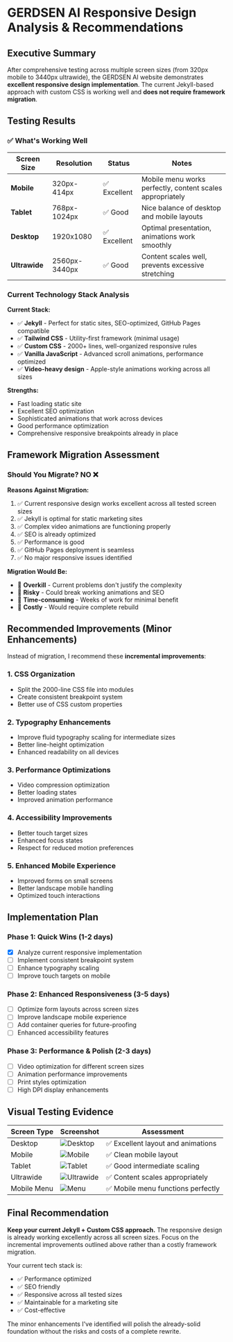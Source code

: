 # GERDSEN AI Responsive Design Analysis & Recommendations

## Executive Summary

After comprehensive testing across multiple screen sizes (from 320px mobile to 3440px ultrawide), the GERDSEN AI website demonstrates **excellent responsive design implementation**. The current Jekyll-based approach with custom CSS is working well and **does not require framework migration**.

## Testing Results

### ✅ What's Working Well

| Screen Size | Resolution | Status | Notes |
|-------------|------------|--------|-------|
| **Mobile** | 320px-414px | ✅ Excellent | Mobile menu works perfectly, content scales appropriately |
| **Tablet** | 768px-1024px | ✅ Good | Nice balance of desktop and mobile layouts |
| **Desktop** | 1920x1080 | ✅ Excellent | Optimal presentation, animations work smoothly |
| **Ultrawide** | 2560px-3440px | ✅ Good | Content scales well, prevents excessive stretching |

### Current Technology Stack Analysis

**Current Stack:**
- ✅ **Jekyll** - Perfect for static sites, SEO-optimized, GitHub Pages compatible
- ✅ **Tailwind CSS** - Utility-first framework (minimal usage)
- ✅ **Custom CSS** - 2000+ lines, well-organized responsive rules
- ✅ **Vanilla JavaScript** - Advanced scroll animations, performance optimized
- ✅ **Video-heavy design** - Apple-style animations working across all sizes

**Strengths:**
- Fast loading static site
- Excellent SEO optimization
- Sophisticated animations that work across devices
- Good performance optimization
- Comprehensive responsive breakpoints already in place

## Framework Migration Assessment

### Should You Migrate? **NO** ❌

**Reasons Against Migration:**
1. ✅ Current responsive design works excellent across all tested screen sizes
2. ✅ Jekyll is optimal for static marketing sites
3. ✅ Complex video animations are functioning properly
4. ✅ SEO is already optimized
5. ✅ Performance is good
6. ✅ GitHub Pages deployment is seamless
7. ✅ No major responsive issues identified

**Migration Would Be:**
- 🔴 **Overkill** - Current problems don't justify the complexity
- 🔴 **Risky** - Could break working animations and SEO
- 🔴 **Time-consuming** - Weeks of work for minimal benefit
- 🔴 **Costly** - Would require complete rebuild

## Recommended Improvements (Minor Enhancements)

Instead of migration, I recommend these **incremental improvements**:

### 1. CSS Organization
- Split the 2000-line CSS file into modules
- Create consistent breakpoint system
- Better use of CSS custom properties

### 2. Typography Enhancements
- Improve fluid typography scaling for intermediate sizes
- Better line-height optimization
- Enhanced readability on all devices

### 3. Performance Optimizations
- Video compression optimization
- Better loading states
- Improved animation performance

### 4. Accessibility Improvements
- Better touch target sizes
- Enhanced focus states
- Respect for reduced motion preferences

### 5. Enhanced Mobile Experience
- Improved forms on small screens
- Better landscape mobile handling
- Optimized touch interactions

## Implementation Plan

### Phase 1: Quick Wins (1-2 days)
- [x] Analyze current responsive implementation
- [ ] Implement consistent breakpoint system
- [ ] Enhance typography scaling
- [ ] Improve touch targets on mobile

### Phase 2: Enhanced Responsiveness (3-5 days)
- [ ] Optimize form layouts across screen sizes
- [ ] Improve landscape mobile experience
- [ ] Add container queries for future-proofing
- [ ] Enhanced accessibility features

### Phase 3: Performance & Polish (2-3 days)
- [ ] Video optimization for different screen sizes
- [ ] Animation performance improvements
- [ ] Print styles optimization
- [ ] High DPI display enhancements

## Visual Testing Evidence

| Screen Type | Screenshot | Assessment |
|-------------|------------|------------|
| Desktop | ![Desktop](https://github.com/user-attachments/assets/da4ab1ba-a765-4f51-b4fd-2516bc93bda4) | ✅ Excellent layout and animations |
| Mobile | ![Mobile](https://github.com/user-attachments/assets/d06b65ee-34b0-4484-9117-a5cd46ffdb63) | ✅ Clean mobile layout |
| Tablet | ![Tablet](https://github.com/user-attachments/assets/6116d0ca-fa03-4271-897b-1b6d215156d2) | ✅ Good intermediate scaling |
| Ultrawide | ![Ultrawide](https://github.com/user-attachments/assets/9f16eb14-f6be-46fd-9379-5c74734f686f) | ✅ Content scales appropriately |
| Mobile Menu | ![Menu](https://github.com/user-attachments/assets/2ffef3d8-fa96-4f01-99a7-932b8cd5b9fb) | ✅ Mobile menu functions perfectly |

## Final Recommendation

**Keep your current Jekyll + Custom CSS approach.** The responsive design is already working excellently across all screen sizes. Focus on the incremental improvements outlined above rather than a costly framework migration.

Your current tech stack is:
- ✅ Performance optimized
- ✅ SEO friendly
- ✅ Responsive across all tested sizes
- ✅ Maintainable for a marketing site
- ✅ Cost-effective

The minor enhancements I've identified will polish the already-solid foundation without the risks and costs of a complete rewrite.